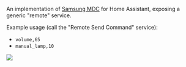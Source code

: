 An implementation of [Samsung MDC](https://github.com/vgavro/samsung-mdc) for Home Assistant, exposing a generic "remote" service.

Example usage (call the "Remote Send Command" service):

* `volume,65`
* `manual_lamp,10`

![](https://cdn.zappy.app/4e2b92ba6904a0688beac1f8791c3a55.png)